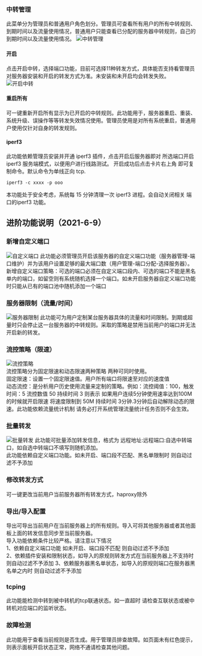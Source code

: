 ### 中转管理  
此菜单分为管理员和普通用户角色划分。管理员可查看所有用户的所有中转规则、到期时间以及流量使用情况，普通用户只能查看已分配的服务器中转规则，自己的到期时间以及流量使用情况。
![中转管理](https://github.com/noobcfy/wikis/blob/dev/Screenshots/forward.png)  

#### 开启
点击开启中转，选择端口功能，目前可选择11种转发方式，具体能否支持看管理员对服务器安装和开启的转发方式为准。未安装和未开启均会转发失败。
![开启中转](https://github.com/noobcfy/wikis/blob/dev/Screenshots/start-forword.png)  
  

#### 重启所有  

可一键重新开启所有显示为已开启的中转规则。此功能用于，服务器重启、重装、系统升级、误操作等等转发失效情况使用。管理员使用是对所有系统重启，普通用户使用仅针对自身的转发规则。  

#### iperf3

此功能依赖管理员安装并开通 iperf3 插件，点击开启后服务器即对 所选端口开启iperf3 服务端模式，以便用户进行线路测试。  开启成功后点击卡片右上角 即可复制命令。默认命令为单线正向 tcp.  
```shell
iperf3 -c xxxx -p ooo
```

本功能处于安全考虑，系统每 15 分钟清理一次 iperf3 进程。会自动关闭相关 端口的iperf3 功能。


## 进阶功能说明（2021-6-9）

### 新增自定义端口
  ![自定义端口](https://github.com/noobcfy/wikis/blob/dev/Screenshots/select-port.png) 
  此功能必须管理员开启该服务器的自定义端口功能（服务器管理-端口维护）并为该用户设置足够的最大端口数（用户管理-端口分配-选择服务器）。  
  新增自定义端口策略：可选的端口必须在自定义端口段内、可选的端口不能是黑名单内的端口，如留空则有系统随机选择一个端口。如未开启服务器自定义端口功能时只能从已有的端口池中随机添加一个端口  

### 服务器限制（流量/时间）
  ![服务器限制](https://github.com/noobcfy/wikis/blob/dev/Screenshots/limit.png) 
  此功能可为用户定制某台服务器具体的流量和时间限制。到期或超量时只会停止这一台服务器的中转规则。采取的策略是禁用当前用户的端口并无法开启新的转发。

### 流控策略（限速）
  ![流控策略](https://github.com/noobcfy/wikis/blob/dev/Screenshots/speedlimit.png)  
  流控策略分为固定限速和动态限速两种策略  两种可同时使用。  
  固定限速：设置一个固定限速值。用户所有端口将限速至对应的速度值  
  动态流控：是分析用户历史使用流量来定制的策略。例如：流控阈值：100，触发时间：5 流控数值 50 持续时间 3 则表示  如果用户连续5分钟使用速率达到100M的时候就开启限速 将速度限制到 50M 持续时间 3分钟.3分钟后自动解除动态的限速。此功能依赖流量统计机制 请务必打开系统管理流量统计任务否则不会生效。

### 批量转发
  ![批量转发](https://github.com/noobcfy/wikis/blob/dev/Screenshots/batch-forward.png)
  此功能可批量添加转发信息，格式为 远程地址:远程端口:自选中转端口，如自选中转端口不填写则随机添加。  
  此功能依赖自定义端口功能。如未开启、端口段不匹配、黑名单限制时 则自动过滤不予添加

### 修改转发方式
  可一键更改当前用户当前服务器所有转发方式，haproxy除外

### 导出/导入配置
  导出可导出当前用户在当前服务器上的所有规则。导入可将其他服务器或者其他面板上面的转发信息同步至当前服务器。  
  导入功能依赖条件比较严格。请注意以下情况  
  1、依赖自定义端口功能 如未开启、端口段不匹配 则自动过滤不予添加  
  2、依赖插件安装和限制状态，如导入的原规则转发方式在当前服务器上不支持时 则自动过滤不予添加
  3、依赖服务器黑名单状态，如导入的原规则端口在服务器黑名单之内时 则自动过滤不予添加

### tcping
  此功能能检测中转到被中转机的tcp联通状态。如一直超时 请检查互联状态或被中转机对应端口的监听状态。

### 故障检测
  此功能用于查看当前规则是否生成。用于管理员排查故障。如页面未有红色提示，则表示面板开启状态正常，网络不通请检查其他问题。


